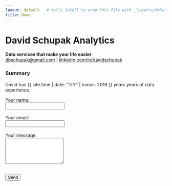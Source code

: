 ```yaml
---
layout: default   # tells Jekyll to wrap this file with _layouts/default.html
title: Home
---
```


# **David Schupak Analytics**
**Data services that make your life easier** <br>
[dbschupak@gmail.com](mailto:dbschupak@gmail.com) | [linkedin.com/in/davidschupak](linkedin.com/in/davidschupak )

### **Summary**
David has {{ site.time | date: "%Y" | minus: 2019 }} years years of data experience.

<form action="https://formspree.io/f/xkgzwaar" method="POST">
  <input type="hidden" name="_next" value="#sent">
  <input type="hidden" name="_subject" value="Inquiry from webite form">

  <label>
    Your name:<br>
    <input type="text" name="name" required>
  </label><br><br>

  <label>
    Your email:<br>
    <input type="email" name="email" required>
  </label><br><br>

  <label>
    Your message:<br>
    <textarea name="message" rows="5" required></textarea>
  </label><br><br>

  <button type="submit">Send</button>
</form>

<div id="success-message" style="display: none; color: green; margin-top: 1em;">
  ✅ Thanks! Your message has been sent.
</div>

<script>
  const form = document.getElementById("contact-form");
  const success = document.getElementById("success-message");

  form.addEventListener("submit", async function (e) {
    e.preventDefault(); // prevent default page reload

    const data = new FormData(form);
    const action = "https://formspree.io/f/xyzabc"; // replace with your Formspree endpoint

    const response = await fetch(action, {
      method: "POST",
      body: data,
      headers: {
        'Accept': 'application/json'
      }
    });

    if (response.ok) {
      form.reset();                    // clear the form
      success.style.display = "block" // show success message
    } else {
      alert("Something went wrong. Please try again later.");
    }
  });
</script>
